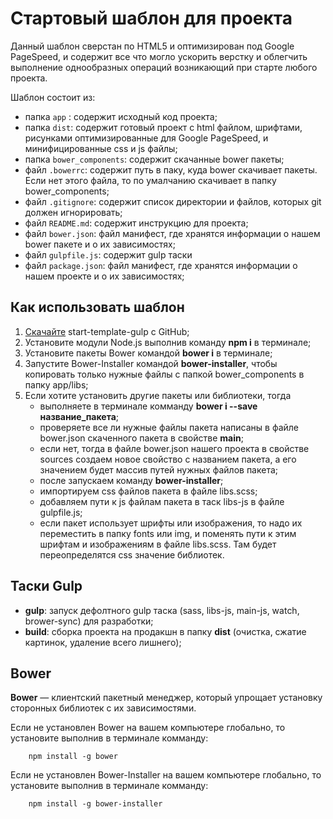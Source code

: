 # Стартовый шаблон для проекта

Данный шаблон сверстан по HTML5 и оптимизирован под Google PageSpeed, и содержит все что могло ускорить верстку и облегчить выполнение однообразных операций возникающий при старте любого проекта.  


Шаблон состоит из: 

* папка `app` :  содержит исходный код проекта;
* папка `dist`:  содержит готовый проект с html файлом, шрифтами, рисунками оптимизированные для Google PageSpeed, и минифицированные css и js файлы;
* папка `bower_components`: содержит скачанные bower пакеты;
* файл `.bowerrc`: содержит путь в паку, куда bower скачивает пакеты. Если нет этого файла, то по умалчанию скачивает в папку bower_components;
* файл `.gitignore`: содержит список директории и файлов, которых git должен игнорировать;
* файл `README.md`: содержит инструкцию для проекта;
* файл `bower.json`: файл манифест, где хранятся информации о нашем bower пакете и о их зависимостях; 
* файл `gulpfile.js`: содержит gulp таски
* файл `package.json`: файл манифест, где хранятся информации о нашем проекте и о их зависимостях; 


## Как использовать шаблон

1. [Скачайте](https://github.com/nurbol-sarsenbayev/start-template-gulp/archive/master.zip) start-template-gulp с GitHub;
2. Установите модули Node.js выполнив команду **npm i** в терминале;
3. Установите пакеты Bower командой **bower i** в терминале;
4. Запустите Bower-Installer командой **bower-installer**, чтобы копировать только нужные файлы с папкой bower_components в папку app/libs; 
5. Если хотите установить другие пакеты или библиотеки, тогда 
    * выполняете в терминале комманду **bower i --save название_пакета**;
    * проверяете все ли нужные файлы пакета написаны в файле bower.json скаченного пакета в свойстве **main**;
    * если нет, тогда в файле bower.json нашего проекта в свойстве sources создаем новое свойство с названием пакета, а его значением будет массив путей нужных файлов пакета; 
    * после запускаем команду **bower-installer**;
    * импортируем css файлов пакета в файле libs.sсss;
    * добавляем пути к js файлам пакета в таск libs-js в файле gulpfile.js;
    * если пакет использует шрифты или изображения, то надо их переместить в папку fonts или img, и поменять пути к этим шрифтам и изображениям в файле libs.sсss. Там будет переопределятся css значение библиотек. 


## Таски Gulp

* **gulp**:     запуск дефолтного gulp таска (sass, libs-js, main-js, watch, brower-sync) для разработки;
* **build**:    сборка проекта на продакшн в папку **dist** (очистка, сжатие картинок, удаление всего лишнего);


## Bower

**Bower** — клиентский пакетный менеджер, который упрощает установку сторонных библиотек с их зависимостями.  

Если не установлен Bower на вашем компьютере глобально, то установите выполнив в терминале комманду:
```npm
    npm install -g bower
```

Если не установлен Bower-Installer на вашем компьютере глобально, то установите выполнив в терминале комманду:
```npm
    npm install -g bower-installer
```
